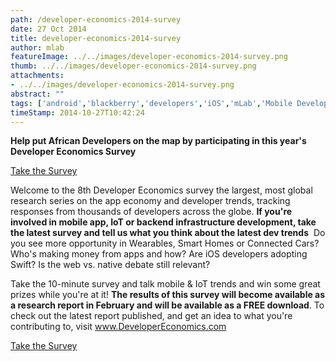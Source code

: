 ```yaml
---
path: /developer-economics-2014-survey
date: 27 Oct 2014
title: developer-economics-2014-survey
author: mlab
featureImage: ../../images/developer-economics-2014-survey.png
thumb: ../../images/developer-economics-2014-survey.png
attachments: 
- ../../images/developer-economics-2014-survey.png
abstract: ""
tags: ['android','blackberry','developers','iOS','mLab','Mobile Developers','nokia','survey','VisionMobile','WindowsPhone']
timeStamp: 2014-10-27T10:42:24
---
```


**Help put African Developers on the map by participating in this year's Developer Economics Survey**

[Take the Survey](http:&#x2F;&#x2F;vmob.me&#x2F;DE1Q15mLab)

Welcome to the 8th Developer Economics survey the largest, most global research series on the app economy and developer trends, tracking responses from thousands of developers across the globe. **If you're involved in mobile app, IoT or backend infrastructure development, take the latest survey and tell us what you think about the latest dev trends**  Do you see more opportunity in Wearables, Smart Homes or Connected Cars? Who's making money from apps and how? Are iOS developers adopting Swift? Is the web vs. native debate still relevant?

Take the 10-minute survey and talk mobile &amp; IoT trends and win some great prizes while you're at it! **The results of this survey will become available as a research report in February and will be available as a FREE download**. To check out the latest report published, and get an idea to what you're contributing to, visit www.DeveloperEconomics.com

[Take the Survey](http:&#x2F;&#x2F;vmob.me&#x2F;DE1Q15mLab)


